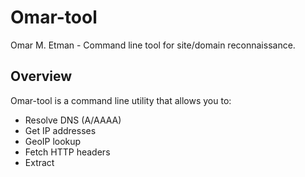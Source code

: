 # Omar-tool

Omar M. Etman - Command line tool for site/domain reconnaissance.

## Overview

Omar-tool is a command line utility that allows you to:

- Resolve DNS (A/AAAA)
- Get IP addresses
- GeoIP lookup
- Fetch HTTP headers
- Extract <title> and meta description
- Read /robots.txt and /sitemap.xml
- Clone GitHub repositories

The main script (`omar.py`) is in Arabic, but all supporting files are in English.

---

## Installation on Termux

1. **Open Termux**.

2. **Set up storage access:**
```bash
termux-setup-storage
Update and upgrade packages:

bash
نسخ الكود
pkg update -y
pkg upgrade -y
Install required core packages:

bash
نسخ الكود
pkg install git python nano -y
python3 -m ensurepip
Remove any old Omar-tool installation:

bash
نسخ الكود
rm -rf ~/omar-tool
Clone the Omar-tool repository:

bash
نسخ الكود
git clone https://github.com/omarmetman/omar-tool.git
cd omar-tool
Run the install script (adds alias and installs Python dependencies):

bash
نسخ الكود
bash install.sh
source ~/.bashrc
Running the Tool
Using the alias (recommended):

bash
نسخ الكود
omar
Directly with Python:

bash
نسخ الكود
python3 omar.py
Usage Examples
Resolve DNS and get IP:

Input domain: example.com

Output: A record, AAAA record (if dnspython installed)

GeoIP lookup:

Input domain: example.com

Output: IP, Country, Region, City, ISP

Fetch HTTP headers:

Input domain: example.com

Output: All HTTP response headers

Title & meta description:

Input domain: example.com

Output: <title> and meta description from HTML

Read /robots.txt and /sitemap.xml:

Input domain: example.com

Output: Contents if available

Clone GitHub repository:

Input GitHub repo URL

Command executes git clone <url>

Notes & Tips
Always use the public repository URL for cloning to avoid authentication prompts.

Do not enter sensitive tokens in scripts.

If dnspython is not installed, AAAA records will not be fetched.

To troubleshoot common errors:

ModuleNotFoundError: Run pip install -r requirements.txt

git clone failed: Check the repo URL is public

omar command not found: Run source ~/.bashrc or use python3 omar.py

